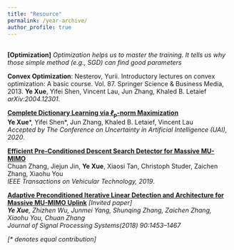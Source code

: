```yaml
---
title: "Resource"
permalink: /year-archive/
author_profile: true
---
```

<br>
<b>[Optimization]</b>
<i> Optimization helps us to master the training. It tells us why those simple method (e.g., SGD) can find  good parameters </i>

<b>Convex Optimization</b>: Nesterov, Yurii. Introductory lectures on convex optimization: A basic course. Vol. 87. Springer Science & Business Media, 2013.
<b>Ye Xue</b>, Yifei Shen, Vincent Lau, Jun Zhang, Khaled B. Letaief<br>
<i>arXiv:2004.12301</i>.

<b>[Complete Dictionary Learning via <i>ℓ</i><sub>p</sub>-norm Maximization](https://arxiv.org/pdf/2002.10043.pdf)</b> <br> 
<b>Ye Xue</b>\*, Yifei Shen\*, Jun Zhang, Khaled B. Letaief, Vincent Lau<br>
<i>Accepted by The Conference on Uncertainty in Artificial Intelligence (UAI), 2020</i>.

<b>[Efficient Pre-Conditioned Descent Search Detector for Massive MU-MIMO](https://ieeexplore.ieee.org/stamp/stamp.jsp?arnumber=9007506)</b> <br> 
Chuan Zhang, Jiejun Jin, <b>Ye Xue</b>, Xiaosi Tan, Christoph Studer, Zaichen Zhang, Xiaohu You<br>
<i>IEEE Transactions on Vehicular Technology, 2019</i>.

<b>[Adaptive Preconditioned Iterative Linear Detection and Architecture for Massive MU-MIMO Uplink](https://link.springer.com/content/pdf/10.1007/s11265-017-1317-8.pdf)</b> <i>[Invited paper]<i> <br> 
<b>Ye Xue</b>,  Zhizhen Wu, Junmei Yang, Shunqing Zhang, Zaichen Zhang, Xiaohu You,  Chuan Zhang<br>
<i>Journal of Signal Processing Systems(2018) 90:1453–1467</i>




[\* denotes equal contribution]


